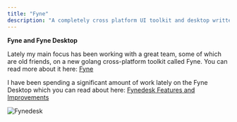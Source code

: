 ```yaml
---
title: "Fyne"
description: "A completely cross platform UI toolkit and desktop written in Go"
---
```

**Fyne and Fyne Desktop**

Lately my main focus has been working with a great team, some of which are old friends, on a new golang cross-platform toolkit called Fyne.  You can read more about it here: [Fyne](http://www.fyne.io)

I have been spending a significant amount of work lately on the Fyne Desktop which you can read about here: [Fynedesk Features and Improvements](/blog/fynedesk/)

![Fynedesk](/images/fynedesk_updated.png "Fynedesk")
